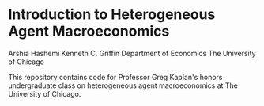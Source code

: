 # Introduction to Heterogeneous Agent Macroeconomics
Arshia Hashemi
Kenneth C. Griffin Department of Economics
The University of Chicago

This repository contains code for Professor Greg Kaplan's honors undergraduate class on heterogeneous agent macroeconomics at The University of Chicago.
